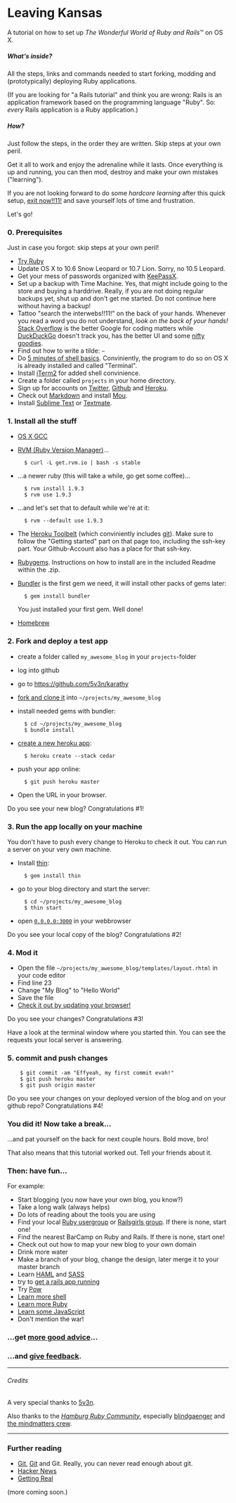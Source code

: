 # Leaving Kansas

A tutorial on how to set up *The Wonderful World of Ruby and Rails*™ on OS X.

##### What's inside?

All the steps, links and commands needed to start forking, modding and (prototypically) deploying Ruby applications.

(If you are looking for "a Rails tutorial" and think you are wrong: Rails is an application framework based on the programming language "Ruby". So: *every* Rails application is a Ruby application.)

##### How?

Just follow the steps, in the order they are written. Skip steps at your own peril. 

Get it all to work and enjoy the adrenaline while it lasts. Once everything is up and running, you can then mod, destroy and make your own mistakes ("learning").

If you are not looking forward to do some *hardcore learning* after this quick setup, [exit now!!11!](http://www.digital-web.com/articles/easypeasy_php) and save yourself lots of time and frustration.

Let's go!



### 0. Prerequisites

Just in case you forgot: skip steps at your own peril!

- [Try Ruby](http://tryruby.org/)
- Update OS X to 10.6 Snow Leopard or 10.7 Lion. Sorry, no 10.5 Leopard.
- Get your mess of passwords organized with [KeePassX](http://www.keepassx.org/).
- Set up a backup with Time Machine. Yes, that might include going to the store and buying a harddrive. Really, if you are not doing regular backups yet, shut up and don't get me started. Do not continue here without having a backup!
- Tattoo "search the interwebs!!11!" on the back of your hands. Whenever you read a word you do not understand, *look on the back of your hands!* [Stack Overflow](http://stackoverflow.com/) is the better Google for coding matters while [DuckDuckGo](http://duckduckgo.com) doesn't track you, has the better UI and some [nifty goodies](http://duckduckgo.com/tech.html).
- Find out how to write a tilde: `~`
- Do [5 minutes of shell basics](http://community.linuxmint.com/tutorial/view/100). Conviniently, the program to do so on OS X is already installed and called "Terminal".
- Install [iTerm2](http://iterm2.com/) for added shell convinience.
- Create a folder called `projects` in your home directory.
- Sign up for accounts on [Twitter](http://twitter.com), [Github](http://github.com) and [Heroku](http://heroku.com).
- Check out [Markdown](http://daringfireball.net/projects/markdown/) and install [Mou](http://mouapp.com/).
- Install [Sublime Text](http://www.sublimetext.com/2) or [Textmate](http://macromates.com/).


### 1. Install all the stuff

- [OS X GCC](https://github.com/kennethreitz/osx-gcc-installer/)

- [RVM (Ruby Version Manager)](https://rvm.io/)...

        $ curl -L get.rvm.io | bash -s stable

- …a newer ruby (this will take a while, go get some coffee)…

        $ rvm install 1.9.3
        $ rvm use 1.9.3
        
- …and let's set that to default while we're at it:

        $ rvm --default use 1.9.3

- The [Heroku Toolbelt](https://toolbelt.heroku.com/) (which conviniently includes [git](http://git-scm.com/)). Make sure to follow the "Getting started" part on that page too, including the ssh-key part. Your Github-Account also has a place for that ssh-key.


- [Rubygems](http://rubygems.org/pages/download). Instructions on how to install are in the included Readme within the .zip.

- [Bundler](http://gembundler.com/) is the first gem we need, it will install other packs of gems later:

        $ gem install bundler
        
    You just installed your first gem. Well done!

- [Homebrew](https://github.com/mxcl/homebrew/wiki/installation)


### 2. Fork and deploy a test app

- create a folder called `my_awesome_blog` in your `projects`-folder
- log into github
- go to <https://github.com/5v3n/karathy>
- [fork and clone it](http://help.github.com/fork-a-repo/) into `~/projects/my_awesome_blog`

- install needed gems with bundler:

        $ cd ~/projects/my_awesome_blog
        $ bundle install

- [create a new heroku app](https://devcenter.heroku.com/articles/creating-apps):

        $ heroku create --stack cedar

- push your app online:

        $ git push heroku master

- Open the URL in your browser.

Do you see your new blog? Congratulations #1!

### 3. Run the app locally on your machine

You don't have to push every change to Heroku to check it out. You can run a server on your very own machine.

- Install [thin](http://code.macournoyer.com/thin/):

        $ gem install thin
        
- go to your blog directory and start the server:

        $ cd ~/projects/my_awesome_blog
        $ thin start
        
- open [`0.0.0.0:3000`](http://0.0.0.0:3000) in your webbrowser

Do you see your local copy of the blog? Congratulations #2!


### 4. Mod it

- Open the file `~/projects/my_awesome_blog/templates/layout.rhtml` in your code editor
- Find line 23
- Change "My Blog" to "Hello World"
- Save the file
- [Check it out by updating your browser!](http://0.0.0.0:3000)

Do you see your changes? Congratulations #3!

Have a look at the terminal window where you started thin. You can see the requests your local server is answering.


### 5. commit and push changes

        $ git commit -am "Effyeah, my first commit evah!"
        $ git push heroku master
        $ git push origin master

Do you see your changes on your deployed version of the blog and on your github repo? Congratulations #4!

### You did it! Now take a break…

…and pat yourself on the back for next couple hours. Bold move, bro!

That also means that this tutorial worked out. Tell your friends about it.



### Then: have fun…

For example:

- Start blogging (you now have your own blog, you know?)
- Take a long walk (always helps)
- Do lots of reading about the tools you are using
- Find your local [Ruby usergroup](http://www.rubyusergroups.org/) or [Railsgirls group](http://railsgirls.com/). If there is none, start one!
- Find the nearest BarCamp on Ruby and Rails. If there is none, start one!
- Check out out how to map your new blog to your own domain
- Drink more water
- Make a branch of your blog, change the design, later merge it to your master branch
- Learn [HAML](http://haml-lang.com/) and [SASS](sass-lang.com)
- try to [get a rails app running](http://railsapps.github.com/rails-heroku-tutorial.html)
- Try [Pow](http://pow.cx/)
- [Learn more shell](http://cli.learncodethehardway.org/book/)
- [Learn more Ruby](http://rubymonk.com/)
- [Learn some JavaScript](http://www.codecademy.com/)
- Don't mention the war!

### …get [more good advice](http://goodfuckingdesignadvice.com/)…

### …and [give feedback](http://twitter.com/filtercake).

---

###### Credits

A very special thanks to [5v3n](https://github.com/5v3n).

Also thanks to the [*Hamburg Ruby Community*](http://hamburg.onruby.de/), especially [blindgaenger](https://github.com/blindgaenger) and [the mindmatters crew](https://github.com/mindmatters).

---
### Further reading

- [Git](http://rogerdudler.github.com/git-guide/), [Git](http://nfarina.com/post/9868516270/git-is-simpler) and Git. Really, you can never read enough about git.
- [Hacker News](http://news.ycombinator.com/)
- [Getting Real](http://gettingreal.37signals.com/toc.php)


(more coming soon.)




